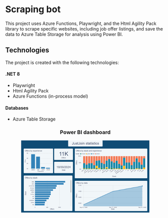 # Scraping bot

This project uses Azure Functions, Playwright, and the Html Agility Pack library to scrape specific websites, including job offer listings, and save the data to Azure Table Storage for analysis using Power BI.

## Technologies
The project is created with the following technologies:
#### .NET 8
* Playwright
* Html Agility Pack
* Azure Functions (in-process model)
  
#### Databases
* Azure Table Storage

<h3 align="center">Power BI dashboard</h3>
<p align="center">
  <img src=https://github.com/lewy256/ScrapingBot/blob/master/ScrapingBot/images/power_bi_dashboard.png width="80%">
</p>
